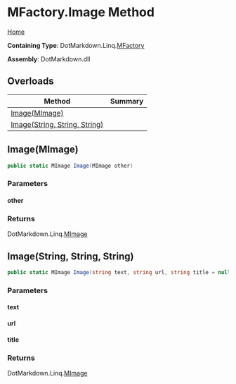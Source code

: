 <a name="_top"></a>

# MFactory\.Image Method

[Home](../../../../README.md#_top)

**Containing Type**: DotMarkdown\.Linq\.[MFactory](../README.md#_top)

**Assembly**: DotMarkdown\.dll

## Overloads

| Method | Summary |
| ------ | ------- |
| [Image(MImage)](#DotMarkdown_Linq_MFactory_Image_DotMarkdown_Linq_MImage_) | |
| [Image(String, String, String)](#DotMarkdown_Linq_MFactory_Image_System_String_System_String_System_String_) | |

## Image\(MImage\) <a name="DotMarkdown_Linq_MFactory_Image_DotMarkdown_Linq_MImage_"></a>

```csharp
public static MImage Image(MImage other)
```

### Parameters

#### other

### Returns

DotMarkdown\.Linq\.[MImage](../../MImage/README.md#_top)

## Image\(String, String, String\) <a name="DotMarkdown_Linq_MFactory_Image_System_String_System_String_System_String_"></a>

```csharp
public static MImage Image(string text, string url, string title = null)
```

### Parameters

#### text

#### url

#### title

### Returns

DotMarkdown\.Linq\.[MImage](../../MImage/README.md#_top)

